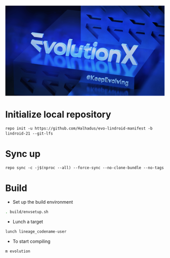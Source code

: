 ![Evolution X](https://github.com/Halhadus/evo-lindroid-manifest/raw/lindroid-21/Banner.png)

# Initialize local repository
```
repo init -u https://github.com/Halhadus/evo-lindroid-manifest -b lindroid-21 --git-lfs
```

# Sync up
```
repo sync -c -j$(nproc --all) --force-sync --no-clone-bundle --no-tags
```

# Build

- Set up the build environment
```bash
. build/envsetup.sh
```

- Lunch a target
```bash
lunch lineage_codename-user
```

- To start compiling
```bash
m evolution
```

